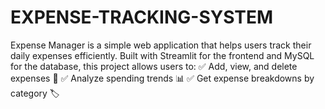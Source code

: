 # EXPENSE-TRACKING-SYSTEM
Expense Manager is a simple web application that helps users track their daily expenses efficiently. Built with Streamlit for the frontend and MySQL for the database, this project allows users to:  ✅ Add, view, and delete expenses 📅 ✅ Analyze spending trends 📊 ✅ Get expense breakdowns by category 🏷️
